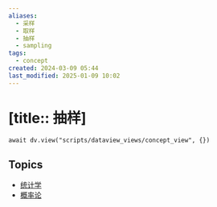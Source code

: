 ```yaml
---
aliases:
  - 采样
  - 取样
  - 抽样
  - sampling
tags:
  - concept
created: 2024-03-09 05:44
last_modified: 2025-01-09 10:02
---
```


# [title:: 抽样]

```dataviewjs
await dv.view("scripts/dataview_views/concept_view", {})
```

## Topics

- [统计学](_statistics_.md)
- [概率论](_probability_theory_.md)
